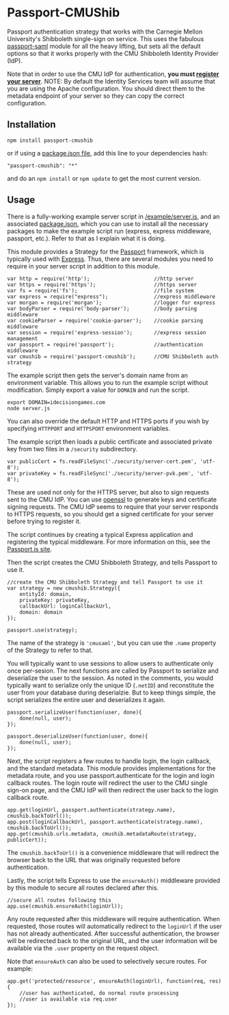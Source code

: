 Passport-CMUShib
===============

Passport authentication strategy that works with the Carnegie Mellon University's Shibboleth single-sign on service. This uses the fabulous [passport-saml](https://github.com/bergie/passport-saml) module for all the heavy lifting, but sets all the default options so that it works properly with the CMU Shibboleth Identity Provider (IdP).

Note that in order to use the CMU IdP for authentication, **you must [register your server](http://www.cmu.edu/computing/web/authenticate/web-login/shib.html)**.   NOTE: By default the Identity Services team will assume that you are using the Apache configuration.  You should direct them to the metadata endpoint of your server so they can copy the correct configuration.

Installation
------------
    npm install passport-cmushib

or if using a [package.json file](https://www.npmjs.org/doc/package.json.html), add this line to your dependencies hash:

    "passport-cmushib": "*"

and do an `npm install` or `npm update` to get the most current version.

Usage
-----
There is a fully-working example server script in [/example/server.js](https://github.com/dmapper/passport-cmushib/blob/master/example/server.js), and an associated [package.json](ttps://github.com/dmapper/passport-cmushib/blob/master/example/package.json), which you can use to install all the necessary packages to make the example script run (express, express middleware, passport, etc.). Refer to that as I explain what it is doing.

This module provides a Strategy for the [Passport](http://passportjs.org/) framework, which is typically used with [Express](http://expressjs.com/). Thus, there are several modules you need to require in your server script in addition to this module.

    var http = require('http');                     //http server
    var https = require('https');                   //https server
    var fs = require('fs');                         //file system
    var express = require("express");               //express middleware
    var morgan = require('morgan');                 //logger for express
    var bodyParser = require('body-parser');        //body parsing middleware
    var cookieParser = require('cookie-parser');    //cookie parsing middleware
    var session = require('express-session');       //express session management
    var passport = require('passport');             //authentication middleware
    var cmushib = require('passport-cmushib');      //CMU Shibboleth auth strategy

The example script then gets the server's domain name from an environment variable. This allows you to run the example script without modification. Simply export a value for `DOMAIN` and run the script.

    export DOMAIN=idecisiongames.com
    node server.js

You can also override the default HTTP and HTTPS ports if you wish by specifying `HTTPPORT` and `HTTPSPORT` environment variables.

The example script then loads a public certificate and associated private key from two files in a `/security` subdirectory.

    var publicCert = fs.readFileSync('./security/server-cert.pem', 'utf-8');
    var privateKey = fs.readFileSync('./security/server-pvk.pem', 'utf-8');

These are used not only for the HTTPS server, but also to sign requests sent to the CMU IdP. You can use [openssl](http://www.sslshopper.com/article-most-common-openssl-commands.html) to generate keys and certificate signing requests. The CMU IdP seems to require that your server responds to HTTPS requests, so you should get a signed certificate for your server before trying to register it.

The script continues by creating a typical Express application and registering the typical middleware. For more information on this, see the [Passport.js site](http://passportjs.org/).

Then the script creates the CMU Shibboleth Strategy, and tells Passport to use it.

    //create the CMU Shibboleth Strategy and tell Passport to use it
    var strategy = new cmushib.Strategy({
        entityId: domain,
        privateKey: privateKey,
        callbackUrl: loginCallbackUrl,
        domain: domain
    });

    passport.use(strategy);

The name of the strategy is `'cmusaml'`, but you can use the `.name` property of the Strategy to refer to that.

You will typically want to use sessions to allow users to authenticate only once per-sesion. The next functions are called by Passport to serialize and deserialize the user to the session. As noted in the comments, you would typically want to serialize only the unique ID (`.netID`) and reconstitute the user from your database during deserialzie. But to keep things simple, the script serializes the entire user and deserializes it again.

    passport.serializeUser(function(user, done){
        done(null, user);
    });

    passport.deserializeUser(function(user, done){
        done(null, user);
    });

Next, the script registers a few routes to handle login, the login callback, and the standard metadata. This module provides implementations for the metadata route, and you use passport.authenticate for the login and login callback routes. The login route will redirect the user to the CMU single sign-on page, and the CMU IdP will then redirect the user back to the login callback route.

    app.get(loginUrl, passport.authenticate(strategy.name), cmushib.backToUrl());
    app.post(loginCallbackUrl, passport.authenticate(strategy.name), cmushib.backToUrl());
    app.get(cmushib.urls.metadata, cmushib.metadataRoute(strategy, publicCert));

The `cmushib.backToUrl()` is a convenience middleware that will redirect the browser back to the URL that was originally requested before authentication.

Lastly, the script tells Express to use the `ensureAuth()` middleware provided by this module to secure all routes declared after this.

    //secure all routes following this
    app.use(cmushib.ensureAuth(loginUrl));

Any route requested after this middleware will require authentication. When requested, those routes will automatically redirect to the `loginUrl` if the user has not already authenticated. After successful authentication, the browser will be redirected back to the original URL, and the user information will be available via the `.user` property on the request object.

Note that `ensureAuth` can also be used to selectively secure routes. For example:

    app.get('protected/resource', ensureAuth(loginUrl), function(req, res) {
        //user has authenticated, do normal route processing
        //user is available via req.user
    });
